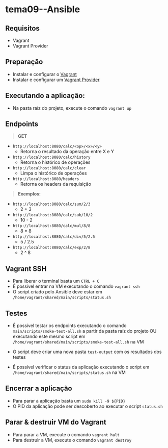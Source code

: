 # tema09--Ansible

## Requisitos

- Vagrant
- Vagrant Provider

## Preparação

- Instalar e configurar o [Vagrant](https://www.vagrantup.com/)
- Instalar e configurar um [Vagrant Provider](https://www.vagrantup.com/docs/providers)

## Executando a aplicação:

- Na pasta raíz do projeto, execute o comando `vagrant up`

## Endpoints

> **GET**

- `http://localhost:8080/calc/<op>/<x>/<y>`
  - Retorna o resultado da operação entre X e Y
- `http://localhost:8080/calc/history`
  - Retorna o histórico de operações
- `http://localhost:8080/calc/clear`
  - Limpa o histórico de operações
- `http://localhost:8080/headers`
  - Retorna os headers da requisição

> **Exemplos:**

- `http://localhost:8080/calc/sum/2/3`
  - 2 + 3
- `http://localhost:8080/calc/sub/10/2`
  - 10 - 2
- `http://localhost:8080/calc/mul/8/8`
  - 8 \* 8
- `http://localhost:8080/calc/div/5/2.5`
  - 5 / 2.5
- `http://localhost:8080/calc/exp/2/8`
  - 2 ^ 8

## Vagrant SSH

- Para liberar o terminal basta um `CTRL + C`
- É possível entrar na VM executando o comando `vagrant ssh`
- O script criado pelo Ansible deve estar em `/home/vagrant/shared/main/scripts/status.sh`

## Testes

- É possível testar os endpoints executando o comando `main/scripts/smoke-test-all.sh` a partir da pasta raíz do projeto OU executando este mesmo script em `/home/vagrant/shared/main/scripts/smoke-test-all.sh` na VM
- O script deve criar uma nova pasta `test-output` com os resultados dos testes

- É possível verificar o status da aplicação executando o script em `/home/vagrant/shared/main/scripts/status.sh` na VM

## Encerrar a aplicação

- Para parar a aplicação basta um `sudo kill -9 ${PID}`
- O PID da aplicação pode ser descoberto ao executar o script `status.sh`

## Parar & destruir VM do Vagrant

- Para parar a VM, execute o comando `vagrant halt`
- Para destruir a VM, execute o comando `vagrant destroy`
